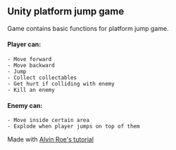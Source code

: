 ## Unity platform jump game

Game contains basic functions for platform jump game.

#### Player can:
```
- Move forward
- Move backward
- Jump
- Collect collectables
- Get hurt if colliding with enemy
- Kill an enemy
```
#### Enemy can:
```
- Move inside certain area
- Explode when player jumps on top of them
```

Made with [Alvin Roe's tutorial](https://www.youtube.com/channel/UCBEzA1UQD310iEdiQGgWqwg)
